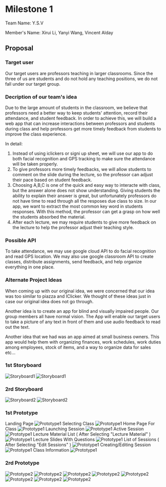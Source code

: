 # Milestone 1
Team Name: Y.S.V 

Member's Name: Xirui Li, Yanyi Wang, Vincent Alday

## Proposal 
### Target user
Our target users are professors teaching in larger classrooms. Since the three of us are students and do not hold any teaching positions, we do not fall under our target group.


### Decription of our team's idea 

Due to the large amount of students in the classroom, we believe that professors need a better way to keep students' attention, record their attendance, and student feedback. In order to achieve this, we will build a web app that can increase interactions between professors and students during class and help professors get more timely feedback from students to improve the class experience.  

In detail: 
1) Instead of using iclickers or signi up sheet, we will use our app to do both facial recognition and GPS tracking to make sure the attendance will be taken properly. 
2) To give professors more timely feedbacks, we will allow students to comment on the slide during the lecture, so the professor can adjust their pace based on student feedback.
3) Choosing A,B,C is one of the quick and easy way to interacte with class, but the answer alone does not show understanding. Giving students the ability to explain their answer is great, but unfortunately professors do not have time to read through all the resposes due class to size. In our app, we want to extract the most common key word in students responses. With this method, the professor can get a grasp on how well the students absorbed the material.
4) After each lecture, we may require students to give more feedback on the lecture to help the professor adjust their teaching style. 


### Possible API 
 
To take attendance, we may use google cloud API to do facial recognition and read GPS location. We may also use google classroom API to create classes, distribute assignments, send feedback, and help organize everything in one place.

### Alternate Project Ideas
When coming up with our original idea, we were concerned that our idea was too similar to piazza and IClicker. We thought of these ideas just in case our original idea does not go through.

Another idea is to create an app for blind and visually impaired people. Our group members all have normal vision. The App will enable our target users to take a picture of any text in front of them and use audio feedback to read out the text. 

Another idea that we had was an app aimed at small business owners. This app would help them with organizing finances, work schedules, work duties among employees, stock of items, and a way to organize data for sales etc... 

### 1st Storyboard 
![Storyboard1](1_1.jpg)
![Storyboard1](1_2.png)

### 2rd Storyboard 
![Storyboard2](2_1.png)
![Storyboard2](2_2.png)

### 1st Prototype
Landing Page
![Prototype1](Landing_Page_1.png)
Selecting Class
![Prototype1](Landing_Page_2.png)
Home Page For Class
![Prototype1](Home_Page_3.png)
Launching Session
![Prototype1](Home_Page_Clicked_4.png)
Active Session
![Prototype1](Active_Session_5.png)
Lecture Material List ( After Selecting "Lecture Material" )
![Prototype1](Lecture_Material_6.png)
Lecture Slides With Questions
![Prototype1](Lecture_Section_Page_7.png)
List of Sessions ( After Selecting "Edit Sessions" )
![Prototype1](List_of_Sessions_8.png)
Creating/Editing Session
![Prototype1](Session_Question_Creator_9.png)
Class Information
![Prototype1](Class_Information_10.png)


### 2rd Prototype
![Prototype2](Signinpage.png)
![Prototype2](Mainpage.png)
![Prototype2](Attendance.png)
![Prototype2](Exporttofile.png)
![Prototype2](questionpage.png)
![Prototype2](Explanationofanswers.png)
![Prototype2](Materials.png)
![Prototype2](Addnewmaterial.png)


